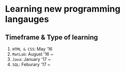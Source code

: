 # Learning new programming langauges 

## Timeframe & Type of learning
1. `HTML & CSS`: May '16 
2. `MatLab`: August '16 ~ 
3. `Java`: January '17 ~ 
4. `SQL`: Feburary '17 ~ 

